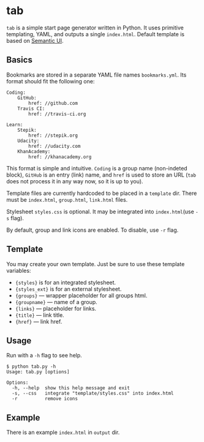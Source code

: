 # tab

`tab` is a simple start page generator written in Python. It uses primitive templating, YAML, and outputs a single `index.html`. Default template is based on [Semantic UI](https://semantic-ui.com/).

## Basics

Bookmarks are stored in a separate YAML file names `bookmarks.yml`. Its format should fit the following one:

```
Coding:
    GitHub:
        href: //github.com
    Travis CI:
        href: //travis-ci.org

Learn:
    Stepik:
        href: //stepik.org
    Udacity:
        href: //udacity.com
    KhanAcademy:
        href: //khanacademy.org
```

This format is simple and intuitive. `Coding` is a group name (non-indeted block), `GitHub` is an entry (link) name, and `href` is used to store an URL (`tab` does not process it in any way now, so it is up to you).

Template files are currently hardcoded to be placed in a `template` dir. There must be `index.html`, `group.html`, `link.html` files.

Stylesheet `styles.css` is optional. It may be integrated into `index.html`(use `-s` flag).

By default, group and link icons are enabled. To disable, use `-r` flag.

## Template

You may create your own template. Just be sure to use these template variables:

* `{styles}` is for an integrated stylesheet.
* `{styles_ext}` is for an external stylesheet.
* `{groups}` — wrapper placeholder for all groups html.
* `{groupname}` — name of a group.
* `{links}` — placeholder for links.
* `{title}` — link title.
* `{href}` — link href.

## Usage

Run with a `-h` flag to see help.

```
$ python tab.py -h
Usage: tab.py [options]

Options:
  -h, --help  show this help message and exit
  -s, --css   integrate "template/styles.css" into index.html
  -r          remove icons
```

## Example

There is an example `index.html` in `output` dir.
